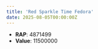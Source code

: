 ```yaml
---
title: 'Red Sparkle Time Fedora'
date: 2025-08-05T00:00:00Z
---
```

- **RAP**: 4871499
- **Value**: 11500000
